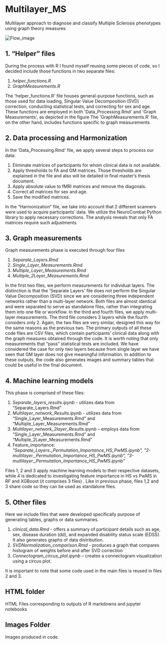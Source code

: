 # Multilayer_MS
Multilayer approach to diagnose and classify Multiple Sclerosis phenotypes using graph theory measures

![Flow_image](images/Flow_files_3.png)

## 1.	“Helper” files
During the process with R I found myself reusing some pieces of code, so I decided include those functions in two separate files:
1.	*helper_functions.R*
2.	*GraphMeasurements.R*

The 'helper_functions.R' file houses general-purpose functions, such as those used for data loading, Singular Value Decomposition (SVD) correction, conducting statistical tests, and correcting for sex and age. These functions are employed in both 'Data_Processing.Rmd' and 'Graph Measurements', as depicted in the figure
The 'GraphMeasurements.R' file, on the other hand, includes functions specific to graph measurements. 

## 2.	Data processing and Harmonization
In the 'Data_Processing.Rmd' file, we apply several steps to process our data:
1.	Eliminate matrices of participants for whom clinical data is not available.
2.	Apply thresholds to FA and GM matrices. Those thresholds are explained in the file and also will be detailed in final master‘s thesis document.
3.	Apply absolute value to fMRI matrices and remove the diagonals.
4.	Correct all matrices for sex and age.
5.	Save the modified matrices.

In the “Harmonization” file, we take into account that 2 different scanners were used to acquire participants’ data. We utilize the NeuroCombat Python library to apply necessary corrections. The analysis reveals that only FA matrices require such adjustments.

## 3.	Graph measurements
Graph measurements phase is executed through four files
1.	*Separate_Layers.Rmd*
2.	*Single_Layer_Measurements.Rmd*
3.	*Multiple_Layer_Measurements.Rmd*
4.	*Multiple_2Layer_Measurements.Rmd*

In the first two files, we perform measurements for individual layers. The distinction is that the 'Separate Layers' file does not perform the Singular Value Decomposition (SVD) since we are considering three independent networks rather than a multi-layer network. Both files are almost identical and were separated to serve as standalone files, rather than integrating them into one file or workflow.
In the third and fourth files, we apply multi-layer measurements. The third file considers 3 layers while the fourth considers only 2. Again, the two files are very similar, designed this way for the same reasons as the previous two.
The primary outputs of all these code files are CSV files, which contain participants’ clinical data along with the graph measures obtained through the code. It is worth noting that only measurements that “pass” statistical tests are included. We have considered the case for only two layers because from single layer we have seen that GM layer does not give meaningful information.  In addition to these outputs, the code also generates images and summary tables that could be useful in the final document.

## 4.	Machine learning models
This phase is comprised of these files:
1.	*Separate_layers_results.ipynb* -  utilizes data from “Separate_Layers.Rmd”
2.	*Multilayer_network_Results.ipynb* -  utilizes data from “Single_Layer_Measurements.Rmd” and “Multiple_Layer_Measurements.Rmd”
3.	*Multilayer_network_2layer_Results.ipynb* – employs data from “Single_Layer_Measurements.Rmd” and “Multiple_2Layer_Measurements.Rmd”
4.	Feature_importance: *"Separate_Layers._Permutation_Importance_HS_PwMS.ipynb", "2-multilayer._Permutation_Importance_HS_PwMS.ipynb", "3-multilayer._Permutation_Importance_HS_PwMS.ipynb"*

Files 1, 2 and 3 apply machine learning models to their respective datasets, while 4 is dedicated to investigating feature importance in HS vs PwMS in RF and XGBoost (it comprises 3 files) .  Like in previous phase, files 1,2 and 3 share code so they can be used as standalone files.

## 5.	Other files
Here we include files that were developed specifically purpose of generating tables, graphs or data summaries.
1.	*clinical_data.Rmd* - offers a summary of participant details such as age, sex, disease duration (dd), and expanded disability status scale (EDSS). It also generates graphs of data distribution.
2.	 *SVDNormalization_comparison.Rmd*  - produces a graph that compares histogram of weights before and after SVD correction
3.	 *Connectogram_circus_plot.ipynb* – creates a connectogram visualization using a circus plot. 

It is important to note that some code used in the main files is reused in files 2 and 3.


## HTML folder
HTML Files corresponding to outputs of R markdowns and jupyter notebooks

## Images Folder
Images produced in code.
